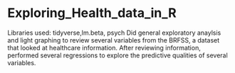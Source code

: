 # Exploring_Health_data_in_R
Libraries used: tidyverse,lm.beta, psych
Did general exploratory anaylsis and light graphing to review several variables from the BRFSS, a dataset that looked at healthcare information. 
After reviewing information, performed several regressions to explore the predictive qualities of several variables. 
